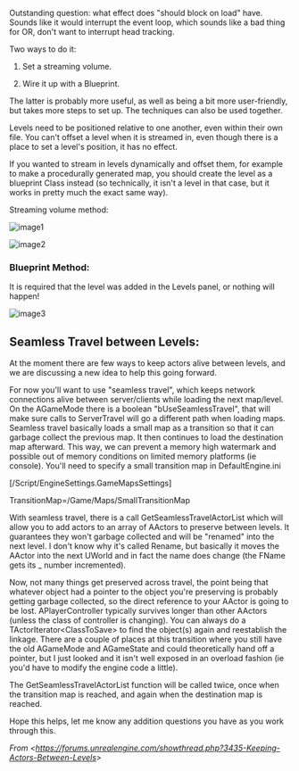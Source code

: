 Outstanding question: what effect does "should block on load" have. Sounds like it would interrupt the event loop, which sounds like a bad thing for OR, don't want to interrupt head tracking.

Two ways to do it:

1. Set a streaming volume.

1. Wire it up with a Blueprint.

The latter is probably more useful, as well as being a bit more user-friendly, but takes more steps to set up. The techniques can also be used together.

Levels need to be positioned relative to one another, even within their own file. You can't offset a level when it is streamed in, even though there is a place to set a level's position, it has no effect.

If you wanted to stream in levels dynamically and offset them, for example to make a procedurally generated map, you should create the level as a blueprint Class instead (so technically, it isn't a level in that case, but it works in pretty much the exact same way).

Streaming volume method:

![image1](C:\devguide\conversion\FINISHED\assets\image1.jpg)

![image2](C:\devguide\conversion\FINISHED\assets\image2.jpg)

### Blueprint Method:

It is required that the level was added in the Levels panel, or nothing will happen!

![image3](C:\devguide\conversion\FINISHED\assets\image3.png)

## Seamless Travel between Levels:

At the moment there are few ways to keep actors alive between levels, and we are discussing a new idea to help this going forward.

For now you'll want to use "seamless travel", which keeps network connections alive between server/clients while loading the next map/level. On the AGameMode there is a boolean "bUseSeamlessTravel", that will make sure calls to ServerTravel will go a different path when loading maps. Seamless travel basically loads a small map as a transition so that it can garbage collect the previous map. It then continues to load the destination map afterward. This way, we can prevent a memory high watermark and possible out of memory conditions on limited memory platforms (ie console). You'll need to specify a small transition map in DefaultEngine.ini

\[/Script/EngineSettings.GameMapsSettings]

TransitionMap=/Game/Maps/SmallTransitionMap

With seamless travel, there is a call GetSeamlessTravelActorList which will allow you to add actors to an array of AActors to preserve between levels. It guarantees they won't garbage collected and will be "renamed" into the next level. I don't know why it's called Rename, but basically it moves the AActor into the next UWorld and in fact the name does change (the FName gets its \_ number incremented).

Now, not many things get preserved across travel, the point being that whatever object had a pointer to the object you're preserving is probably getting garbage collected, so the direct reference to your AActor is going to be lost. APlayerController typically survives longer than other AActors (unless the class of controller is changing). You can always do a TActorIterator&lt;ClassToSave> to find the object(s) again and reestablish the linkage. There are a couple of places at this transition where you still have the old AGameMode and AGameState and could theoretically hand off a pointer, but I just looked and it isn't well exposed in an overload fashion (ie you'd have to modify the engine code a little).

The GetSeamlessTravelActorList function will be called twice, once when the transition map is reached, and again when the destination map is reached.

Hope this helps, let me know any addition questions you have as you work through this.

*From &lt;<https://forums.unrealengine.com/showthread.php?3435-Keeping-Actors-Between-Levels>>*
